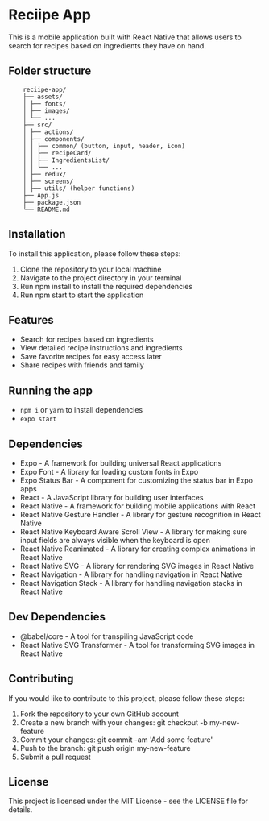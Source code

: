 # Reciipe App

This is a mobile application built with React Native that allows users to search for recipes based on ingredients they have on hand.

## Folder structure

```
    reciipe-app/
    ├── assets/
    │ ├── fonts/
    │ ├── images/
    │ └── ...
    ├── src/
    │ ├── actions/
    │ ├── components/
    │ │ ├── common/ (button, input, header, icon)
    │ │ ├── recipeCard/
    │ │ ├── IngredientsList/
    │ │ └── ...
    │ ├── redux/
    │ ├── screens/
    │ ├── utils/ (helper functions)
    ├── App.js
    ├── package.json
    └── README.md
```

## Installation

To install this application, please follow these steps:

1. Clone the repository to your local machine
2. Navigate to the project directory in your terminal
3. Run npm install to install the required dependencies
4. Run npm start to start the application

## Features

- Search for recipes based on ingredients
- View detailed recipe instructions and ingredients
- Save favorite recipes for easy access later
- Share recipes with friends and family

## Running the app

- `npm i` or `yarn` to install dependencies
- `expo start`

## Dependencies

- Expo - A framework for building universal React applications
- Expo Font - A library for loading custom fonts in Expo
- Expo Status Bar - A component for customizing the status bar in Expo apps
- React - A JavaScript library for building user interfaces
- React Native - A framework for building mobile applications with React
- React Native Gesture Handler - A library for gesture recognition in React Native
- React Native Keyboard Aware Scroll View - A library for making sure input fields are always visible when the keyboard is open
- React Native Reanimated - A library for creating complex animations in React Native
- React Native SVG - A library for rendering SVG images in React Native
- React Navigation - A library for handling navigation in React Native
- React Navigation Stack - A library for handling navigation stacks in React Native

## Dev Dependencies

- @babel/core - A tool for transpiling JavaScript code
- React Native SVG Transformer - A tool for transforming SVG images in React Native

## Contributing

If you would like to contribute to this project, please follow these steps:

1. Fork the repository to your own GitHub account
2. Create a new branch with your changes: git checkout -b my-new-feature
3. Commit your changes: git commit -am 'Add some feature'
4. Push to the branch: git push origin my-new-feature
5. Submit a pull request

## License

This project is licensed under the MIT License - see the LICENSE file for details.
